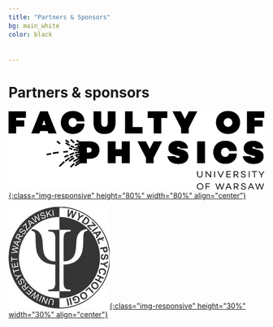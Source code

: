 ```yaml
---
title: "Partners & Sponsors"
bg: main_white
color: black


---
```


# Partners & sponsors



<a href="https://www.fuw.edu.pl/faculty-of-physics-home.html">![test image size](/img/sponsors/logo_FUW.png?style=centerme){:class="img-responsive" height="80%" width="80%" align="center"}</a>


<p>


<a href="http://psych.uw.edu.pl/">![test image size](/img/sponsors/logo_WPsych.jpg?style=centerme){:class="img-responsive" height="30%" width="30%" align="center"}</a>
